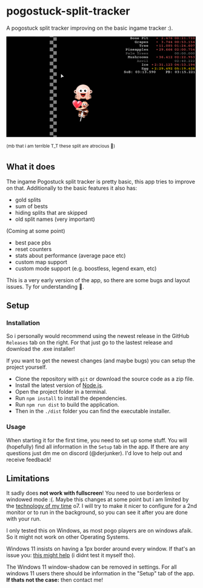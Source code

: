 # pogostuck-split-tracker
A pogostuck split tracker improving on the basic ingame tracker :).

<img alt="img.png" src="img.png" width="500"/>

<sup>(mb that i am terrible T_T these split are atrocious 🐸)</sup>


## What it does
The ingame Pogostuck split tracker is pretty basic, this app tries to improve on that.
Additionally to the basic features it also has:
- gold splits
- sum of bests
- hiding splits that are skipped
- old split names (very important)
  
(Coming at some point)
- best pace pbs
- reset counters
- stats about performance (average pace etc)
- custom map support
- custom mode support (e.g. boostless, legend exam, etc)

This is a very early version of the app, so there are some bugs and layout issues. Ty for understanding 🐸.

## Setup
### Installation
So i personally would recommend using the newest release in the GitHub `Releases` tab on the right. For that just go to the lastest release and download the .exe installer!

If you want to get the newest changes (and maybe bugs) you can setup the project yourself.

- Clone the repository with `git` or download the source code as a zip file.
- Install the latest version of [Node.js](https://nodejs.org/en/download/).
- Open the project folder in a terminal.
- Run `npm install` to install the dependencies.
- Run `npm run dist` to build the application.
- Then in the ``./dist`` folder you can find the executable installer.

### Usage
When starting it for the first time, you need to set up some stuff. You will (hopefully) find all information in the ``Setup`` tab in the app.
If there are any questions just dm me on discord (@derjunker). I'd love to help out and receive feedback!

## Limitations
It sadly does **not work with fullscreen**! You need to use borderless or windowed mode :(. Maybe this changes at some
point but i am limited by the [technology of my time](https://github.com/electron/electron/issues/11219) o7.
I will try to make it nicer to configure for a 2nd monitor or to run in the background, so you can see it after you 
are done with your run.

I only tested this on Windows, as most pogo players are on windows afaik. So it might not work on other Operating Systems.

Windows 11 insists on having a 1px border around every window. If that's an issue you: [this might help](https://pureinfotech.com/remove-pixel-border-windows-11/) (i didnt test it myself tho).

The Windows 11 window-shadow can be removed in settings. For all windows 11 users there should be information in the "Setup" tab of the app. **If thats not the case:** then contact me!
